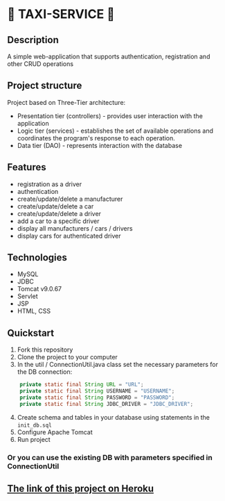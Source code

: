 # 🚖 TAXI-SERVICE 🚖

##  Description
A simple web-application that supports authentication, registration and other CRUD operations

##  Project structure
Project based on Three-Tier architecture:
- Presentation tier (controllers) - provides user interaction with the application
- Logic tier (services) - establishes the set of available operations and coordinates the program's response to each operation.
- Data tier (DAO) - represents interaction with the database

## Features
- registration as a driver
- authentication
- create/update/delete a manufacturer
- create/update/delete a car
- create/update/delete a driver
- add a car to a specific driver
- display all manufacturers / cars / drivers
- display cars for authenticated driver

## Technologies
- MySQL
- JDBC
- Tomcat v9.0.67
- Servlet
- JSP
- HTML, CSS

## Quickstart
1. Fork this repository
2. Clone the project to your computer
3. In the util / ConnectionUtil.java class set the necessary parameters for the DB connection:
``` java
    private static final String URL = "URL";
    private static final String USERNAME = "USERNAME"; 
    private static final String PASSWORD = "PASSWORD";
    private static final String JDBC_DRIVER = "JDBC_DRIVER";
```
4. Create schema and tables in your database using statements in the `init_db.sql` 
5. Configure Apache Tomcat
6. Run project

### Or you can use the existing DB with parameters specified in ConnectionUtil


##  <a href="https://">**The link of this project on Heroku**</a>